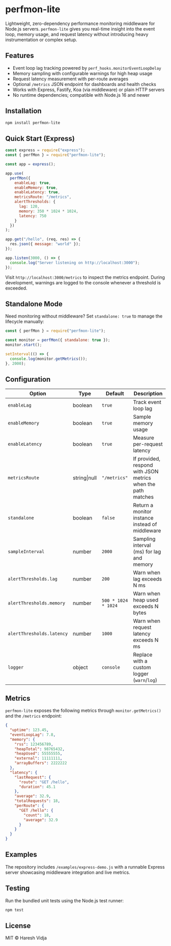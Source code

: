 # perfmon-lite

Lightweight, zero-dependency performance monitoring middleware for Node.js servers. `perfmon-lite` gives you real-time insight into the event loop, memory usage, and request latency without introducing heavy instrumentation or complex setup.

## Features

- Event loop lag tracking powered by `perf_hooks.monitorEventLoopDelay`
- Memory sampling with configurable warnings for high heap usage
- Request latency measurement with per-route averages
- Optional `/metrics` JSON endpoint for dashboards and health checks
- Works with Express, Fastify, Koa (via middleware) or plain HTTP servers
- No runtime dependencies; compatible with Node.js 16 and newer

## Installation

```bash
npm install perfmon-lite
```

## Quick Start (Express)

```js
const express = require("express");
const { perfMon } = require("perfmon-lite");

const app = express();

app.use(
  perfMon({
    enableLag: true,
    enableMemory: true,
    enableLatency: true,
    metricsRoute: "/metrics",
    alertThresholds: {
      lag: 120,
      memory: 350 * 1024 * 1024,
      latency: 750
    }
  })
);

app.get("/hello", (req, res) => {
  res.json({ message: "world" });
});

app.listen(3000, () => {
  console.log("Server listening on http://localhost:3000");
});
```

Visit `http://localhost:3000/metrics` to inspect the metrics endpoint. During development, warnings are logged to the console whenever a threshold is exceeded.

## Standalone Mode

Need monitoring without middleware? Set `standalone: true` to manage the lifecycle manually:

```js
const { perfMon } = require("perfmon-lite");

const monitor = perfMon({ standalone: true });
monitor.start();

setInterval(() => {
  console.log(monitor.getMetrics());
}, 2000);
```

## Configuration

| Option | Type | Default | Description |
| --- | --- | --- | --- |
| `enableLag` | boolean | `true` | Track event loop lag |
| `enableMemory` | boolean | `true` | Sample memory usage |
| `enableLatency` | boolean | `true` | Measure per-request latency |
| `metricsRoute` | string&#124;null | `"/metrics"` | If provided, respond with JSON metrics when the path matches |
| `standalone` | boolean | `false` | Return a monitor instance instead of middleware |
| `sampleInterval` | number | `2000` | Sampling interval (ms) for lag and memory |
| `alertThresholds.lag` | number | `200` | Warn when lag exceeds N ms |
| `alertThresholds.memory` | number | `500 * 1024 * 1024` | Warn when heap used exceeds N bytes |
| `alertThresholds.latency` | number | `1000` | Warn when request latency exceeds N ms |
| `logger` | object | `console` | Replace with a custom logger (`warn`/`log`) |

## Metrics

`perfmon-lite` exposes the following metrics through `monitor.getMetrics()` and the `/metrics` endpoint:

```json
{
  "uptime": 123.45,
  "eventLoopLag": 7.8,
  "memory": {
    "rss": 123456789,
    "heapTotal": 98765432,
    "heapUsed": 55555555,
    "external": 11111111,
    "arrayBuffers": 2222222
  },
  "latency": {
    "lastRequest": {
      "route": "GET /hello",
      "duration": 45.1
    },
    "average": 32.9,
    "totalRequests": 18,
    "perRoute": {
      "GET /hello": {
        "count": 18,
        "average": 32.9
      }
    }
  }
}
```

## Examples

The repository includes `/examples/express-demo.js` with a runnable Express server showcasing middleware integration and live metrics.

## Testing

Run the bundled unit tests using the Node.js test runner:

```bash
npm test
```

## License

MIT © Haresh Vidja
